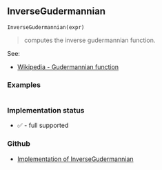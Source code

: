 ## InverseGudermannian

```
InverseGudermannian(expr) 
```

> computes the inverse gudermannian function.


See:  
* [Wikipedia - Gudermannian function](https://en.wikipedia.org/wiki/Gudermannian_function)

### Examples


``` 

```







### Implementation status

* &#x2705; - full supported

### Github

* [Implementation of InverseGudermannian](https://github.com/axkr/symja_android_library/blob/master/symja_android_library/matheclipse-core/src/main/java/org/matheclipse/core/builtin/ExpTrigsFunctions.java#L2208) 
